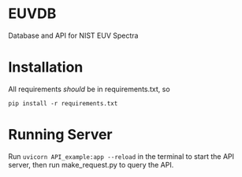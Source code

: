 # EUVDB
Database and API for NIST EUV Spectra

# Installation
All requirements *should* be in requirements.txt, so

`pip install -r requirements.txt`

# Running Server
Run `uvicorn API_example:app --reload` in the terminal to start the API server, then run make_request.py to query the API.


